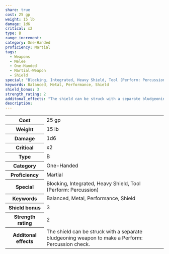 ```yaml
---
share: true
cost: 25 gp
weight: 15 lb
damage: 1d6
critical: x2
type: B
range_increment: 
category: One-Handed
proficiency: Martial
tags:
  - Weapons
  - Melee
  - One-Handed
  - Martial-Weapon
  - Shield
special: "Blocking, Integrated, Heavy Shield, Tool (Perform: Percussion)"
keywords: Balanced, Metal, Performance, Shield
shield_bonus: 3
strength_rating: 2
additonal_effects: "The shield can be struck with a separate bludgeoning weapon to make a Perform: Percussion check."
description: 
---
```


<p><span style="overflow-x: auto;"><table><tbody><tr><th>Cost</th><td>25 gp</td></tr><tr><th>Weight</th><td>15 lb</td></tr><tr><th>Damage</th><td>1d6</td></tr><tr><th>Critical</th><td>x2</td></tr><tr><th>Type</th><td>B</td></tr><tr><th>Category</th><td>One-Handed</td></tr><tr><th>Proficiency</th><td>Martial</td></tr><tr><th>Special</th><td>Blocking, Integrated, Heavy Shield, Tool (Perform: Percussion)</td></tr><tr><th>Keywords</th><td>Balanced, Metal, Performance, Shield</td></tr><tr><th>Shield bonus</th><td>3</td></tr><tr><th>Strength rating</th><td>2</td></tr><tr><th>Additonal effects</th><td>The shield can be struck with a separate bludgeoning weapon to make a Perform: Percussion check.</td></tr></tbody></table></span></p>